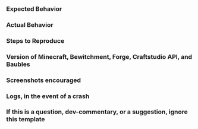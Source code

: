 ### Expected Behavior


### Actual Behavior


### Steps to Reproduce


### Version of Minecraft, Bewitchment, Forge, Craftstudio API, and Baubles


### Screenshots encouraged


### Logs, in the event of a crash


### If this is a question, dev-commentary, or a suggestion, ignore this template
